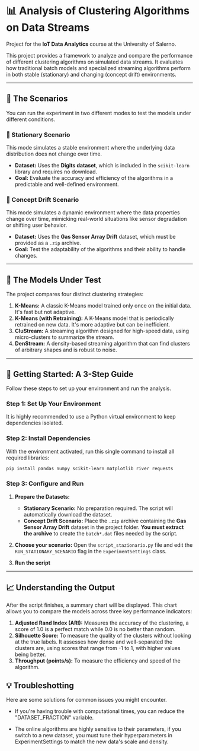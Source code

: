 # 📊 Analysis of Clustering Algorithms on Data Streams

Project for the **IoT Data Analytics** course at the University of Salerno.

This project provides a framework to analyze and compare the performance of different clustering algorithms on simulated data streams. It evaluates how traditional batch models and specialized streaming algorithms perform in both stable (stationary) and changing (concept drift) environments.

---

## 🔬 The Scenarios

You can run the experiment in two different modes to test the models under different conditions.

### 🧮 Stationary Scenario

This mode simulates a stable environment where the underlying data distribution does not change over time.

-   **Dataset:** Uses the **Digits dataset**, which is included in the `scikit-learn` library and requires no download.
-   **Goal:** Evaluate the accuracy and efficiency of the algorithms in a predictable and well-defined environment.

### 💨 Concept Drift Scenario

This mode simulates a dynamic environment where the data properties change over time, mimicking real-world situations like sensor degradation or shifting user behavior.

- **Dataset:** Uses the **Gas Sensor Array Drift** dataset, which must be provided as a `.zip` archive.
- **Goal:** Test the adaptability of the algorithms and their ability to handle changes.

---

## 🤖 The Models Under Test

The project compares four distinct clustering strategies:

1.  **K-Means:** A classic K-Means model trained only once on the initial data. It's fast but not adaptive.
2.  **K-Means (with Retraining):** A K-Means model that is periodically retrained on new data. It's more adaptive but can be inefficient.
3.  **CluStream:** A streaming algorithm designed for high-speed data, using micro-clusters to summarize the stream.
4.  **DenStream:** A density-based streaming algorithm that can find clusters of arbitrary shapes and is robust to noise.

---

## 🚀 Getting Started: A 3-Step Guide

Follow these steps to set up your environment and run the analysis.

### Step 1: Set Up Your Environment

It is highly recommended to use a Python virtual environment to keep dependencies isolated.

### Step 2: Install Dependencies

With the environment activated, run this single command to install all required libraries:

```bash
pip install pandas numpy scikit-learn matplotlib river requests
```

### Step 3: Configure and Run

1.  **Prepare the Datasets:**
    -   **Stationary Scenario:** No preparation required. The script will automatically download the dataset.
    -   **Concept Drift Scenario:** Place the `.zip` archive containing the **Gas Sensor Array Drift** dataset in the project folder. **You must extract the archive** to create the `batch*.dat` files needed by the script.

2.  **Choose your scenario:** Open the `script_stazionario.py` file and edit the `RUN_STATIONARY_SCENARIO` flag in the `ExperimentSettings` class.

3.  **Run the script** 

---

## 📈 Understanding the Output

After the script finishes, a summary chart will be displayed. This chart allows you to compare the models across three key performance indicators:

1.  **Adjusted Rand Index (ARI):** Measures the accuracy of the clustering, a score of 1.0 is a perfect match while 0.0 is no better than random.
2.  **Silhouette Score:** To measure the quality of the clusters without looking at the true labels. It assesses how dense and well-separated the clusters are, using scores that range from -1 to 1, with higher values being better.
3.  **Throughput (points/s):** To measure the efficiency and speed of the algorithm. 

## 💡 Troubleshotting

Here are some solutions for common issues you might encounter.

- If you're having trouble with computational times, you can reduce the "DATASET_FRACTION" variable.

- The online algorithms are highly sensitive to their parameters, if you switch to a new dataset, you must tune their hyperparameters in ExperimentSettings to match the new data's scale and density.




